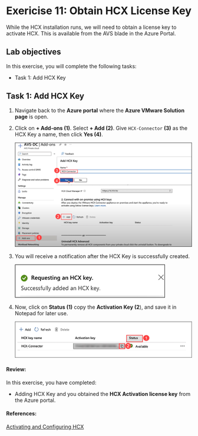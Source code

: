 # Exericise 11: Obtain HCX License Key
While the HCX installation runs, we will need to obtain a license key to activate HCX. This is available from the AVS blade in the Azure Portal.

## Lab objectives

In this exercise, you will complete the following tasks:

+ Task 1: Add HCX Key

## Task 1: Add HCX Key

1. Navigate back to the **Azure portal** where the **Azure VMware Solution page** is open.

2. Click on **+ Add-ons (1)**. Select **+ Add (2)**. Give `HCX-Connector` **(3)** as the HCX Key a name, then click **Yes (4)**.
 
     ![](../Images/Mod2Task5Pic1.png)
    
3. You will receive a notification after the HCX Key is successfully created.
 
     ![](../Images/Mod2Task5Pic2.png)
   
4. Now, click on **Status (1)** copy the **Activation Key (2**), and save it in Notepad for later use.

     ![](../Images/Mod2Task5Pic3.1.png)

#### Review:

In this exercise, you have completed:

  - Adding HCX Key and you obtained the **HCX Activation license key** from the Azure portal.

#### References:

[Activating and Configuring HCX](https://docs.vmware.com/en/VMware-HCX/4.4/hcx-user-guide/GUID-CB8D13A2-D3E2-4B1E-A46A-0B662FEF4541.html)
